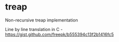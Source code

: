 # treap
Non-recursive treap implementation

Line by line translation in C - https://gist.github.com/freepk/b555394c13f2b1416fc5
